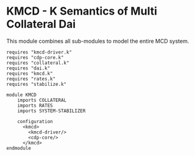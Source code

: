 KMCD - K Semantics of Multi Collateral Dai
==========================================

This module combines all sub-modules to model the entire MCD system.

```k
requires "kmcd-driver.k"
requires "cdp-core.k"
requires "collateral.k"
requires "dai.k"
requires "kmcd.k"
requires "rates.k"
requires "stabilize.k"

module KMCD
    imports COLLATERAL
    imports RATES
    imports SYSTEM-STABILIZER

    configuration
      <kmcd>
        <kmcd-driver/>
        <cdp-core/>
      </kmcd>
endmodule
```
